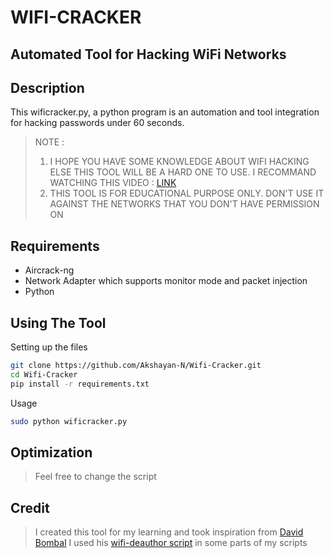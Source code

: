 # WIFI-CRACKER 

## Automated Tool for Hacking WiFi Networks 

## Description

This wificracker.py, a python program is an automation and tool integration for hacking passwords under 60 seconds.  

>NOTE : 
>1. I HOPE YOU HAVE SOME KNOWLEDGE ABOUT WIFI HACKING ELSE THIS TOOL WILL BE A HARD ONE TO USE. I RECOMMAND WATCHING THIS VIDEO  :  [LINK](https://www.youtube.com/watch?v=WfYxrLaqlN8)
>2. THIS TOOL IS FOR EDUCATIONAL PURPOSE ONLY. DON'T USE IT AGAINST THE NETWORKS THAT YOU DON'T HAVE PERMISSION ON 
## Requirements
- Aircrack-ng 
- Network Adapter which supports monitor mode and packet injection
- Python

## Using The Tool 

Setting up the files 
```bash
git clone https://github.com/Akshayan-N/Wifi-Cracker.git
cd Wifi-Cracker
pip install -r requirements.txt
```

Usage
```bash 
sudo python wificracker.py
```

## Optimization
>Feel free to change the script 
## Credit

>I created this tool for my learning and took inspiration from [David Bombal](https://github.com/davidbombal)
>I used his [wifi-deauthor script](https://github.com/davidbombal/red-python-scripts/blob/main/wifi_dos_type2.py) in some parts of my scripts 

